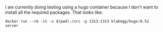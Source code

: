 I am currently doing testing using a hugo container because I don't want to install all the required packages.  That looks like:

~~~
docker run --rm -it -v $(pwd):/src -p 1313:1313 klakegg/hugo:0.52 server
~~~

